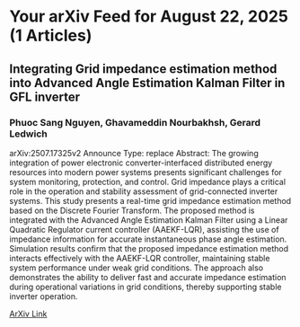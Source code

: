 <h1>Your arXiv Feed for August 22, 2025 (1 Articles)</h1>
<h2>Integrating Grid impedance estimation method into Advanced Angle Estimation Kalman Filter in GFL inverter</h2>
<h3>Phuoc Sang Nguyen, Ghavameddin Nourbakhsh, Gerard Ledwich</h3>
<p>arXiv:2507.17325v2 Announce Type: replace 
Abstract: The growing integration of power electronic converter-interfaced distributed energy resources into modern power systems presents significant challenges for system monitoring, protection, and control. Grid impedance plays a critical role in the operation and stability assessment of grid-connected inverter systems. This study presents a real-time grid impedance estimation method based on the Discrete Fourier Transform. The proposed method is integrated with the Advanced Angle Estimation Kalman Filter using a Linear Quadratic Regulator current controller (AAEKF-LQR), assisting the use of impedance information for accurate instantaneous phase angle estimation. Simulation results confirm that the proposed impedance estimation method interacts effectively with the AAEKF-LQR controller, maintaining stable system performance under weak grid conditions. The approach also demonstrates the ability to deliver fast and accurate impedance estimation during operational variations in grid conditions, thereby supporting stable inverter operation.</p>
<a href='https://arxiv.org/abs/2507.17325'>ArXiv Link</a>

